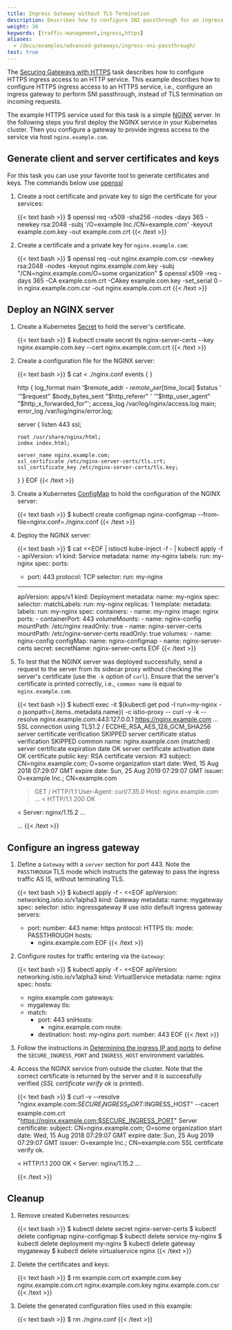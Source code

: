 ```yaml
---
title: Ingress Gateway without TLS Termination
description: Describes how to configure SNI passthrough for an ingress gateway.
weight: 30
keywords: [traffic-management,ingress,https]
aliases:
  - /docs/examples/advanced-gateways/ingress-sni-passthrough/
test: true
---
```


The [Securing Gateways with HTTPS](/docs/tasks/traffic-management/ingress/secure-ingress/) task describes how to configure HTTPS
ingress access to an HTTP service. This example describes how to configure HTTPS ingress access to an HTTPS service,
i.e., configure an ingress gateway to perform SNI passthrough, instead of TLS termination on incoming requests.

The example HTTPS service used for this task is a simple [NGINX](https://www.nginx.com) server.
In the following steps you first deploy the NGINX service in your Kubernetes cluster.
Then you configure a gateway to provide ingress access to the service via host `nginx.example.com`.

## Generate client and server certificates and keys

For this task you can use your favorite tool to generate certificates and keys. The commands below use
[openssl](https://man.openbsd.org/openssl.1)

1.  Create a root certificate and private key to sign the certificate for your services:

    {{< text bash >}}
    $ openssl req -x509 -sha256 -nodes -days 365 -newkey rsa:2048 -subj '/O=example Inc./CN=example.com' -keyout example.com.key -out example.com.crt
    {{< /text >}}

1.  Create a certificate and a private key for `nginx.example.com`:

    {{< text bash >}}
    $ openssl req -out nginx.example.com.csr -newkey rsa:2048 -nodes -keyout nginx.example.com.key -subj "/CN=nginx.example.com/O=some organization"
    $ openssl x509 -req -days 365 -CA example.com.crt -CAkey example.com.key -set_serial 0 -in nginx.example.com.csr -out nginx.example.com.crt
    {{< /text >}}

## Deploy an NGINX server

1. Create a Kubernetes [Secret](https://kubernetes.io/docs/concepts/configuration/secret/) to hold the server's
   certificate.

    {{< text bash >}}
    $ kubectl create secret tls nginx-server-certs --key nginx.example.com.key --cert nginx.example.com.crt
    {{< /text >}}

1.  Create a configuration file for the NGINX server:

    {{< text bash >}}
    $ cat <<EOF > ./nginx.conf
    events {
    }

    http {
      log_format main '$remote_addr - $remote_user [$time_local]  $status '
      '"$request" $body_bytes_sent "$http_referer" '
      '"$http_user_agent" "$http_x_forwarded_for"';
      access_log /var/log/nginx/access.log main;
      error_log  /var/log/nginx/error.log;

      server {
        listen 443 ssl;

        root /usr/share/nginx/html;
        index index.html;

        server_name nginx.example.com;
        ssl_certificate /etc/nginx-server-certs/tls.crt;
        ssl_certificate_key /etc/nginx-server-certs/tls.key;
      }
    }
    EOF
    {{< /text >}}

1.  Create a Kubernetes [ConfigMap](https://kubernetes.io/docs/tasks/configure-pod-container/configure-pod-configmap/)
to hold the configuration of the NGINX server:

    {{< text bash >}}
    $ kubectl create configmap nginx-configmap --from-file=nginx.conf=./nginx.conf
    {{< /text >}}

1.  Deploy the NGINX server:

    {{< text bash >}}
    $ cat <<EOF | istioctl kube-inject -f - | kubectl apply -f -
    apiVersion: v1
    kind: Service
    metadata:
      name: my-nginx
      labels:
        run: my-nginx
    spec:
      ports:
      - port: 443
        protocol: TCP
      selector:
        run: my-nginx
    ---
    apiVersion: apps/v1
    kind: Deployment
    metadata:
      name: my-nginx
    spec:
      selector:
        matchLabels:
          run: my-nginx
      replicas: 1
      template:
        metadata:
          labels:
            run: my-nginx
        spec:
          containers:
          - name: my-nginx
            image: nginx
            ports:
            - containerPort: 443
            volumeMounts:
            - name: nginx-config
              mountPath: /etc/nginx
              readOnly: true
            - name: nginx-server-certs
              mountPath: /etc/nginx-server-certs
              readOnly: true
          volumes:
          - name: nginx-config
            configMap:
              name: nginx-configmap
          - name: nginx-server-certs
            secret:
              secretName: nginx-server-certs
    EOF
    {{< /text >}}

1.  To test that the NGINX server was deployed successfully, send a request to the server from its sidecar proxy
    without checking the server's certificate (use the `-k` option of `curl`). Ensure that the server's certificate is
    printed correctly, i.e., `common name` is equal to `nginx.example.com`.

    {{< text bash >}}
    $ kubectl exec -it $(kubectl get pod  -l run=my-nginx -o jsonpath={.items..metadata.name}) -c istio-proxy -- curl -v -k --resolve nginx.example.com:443:127.0.0.1 https://nginx.example.com
    ...
    SSL connection using TLS1.2 / ECDHE_RSA_AES_128_GCM_SHA256
      server certificate verification SKIPPED
      server certificate status verification SKIPPED
      common name: nginx.example.com (matched)
      server certificate expiration date OK
      server certificate activation date OK
      certificate public key: RSA
      certificate version: #3
      subject: CN=nginx.example.com; O=some organization
      start date: Wed, 15 Aug 2018 07:29:07 GMT
      expire date: Sun, 25 Aug 2019 07:29:07 GMT
      issuer: O=example Inc.; CN=example.com

    > GET / HTTP/1.1
    > User-Agent: curl/7.35.0
    > Host: nginx.example.com
    ...
    < HTTP/1.1 200 OK

    < Server: nginx/1.15.2
    ...
    <!DOCTYPE html>
    <html>
    <head>
    <title>Welcome to nginx!</title>
    ...
    {{< /text >}}

## Configure an ingress gateway

1.  Define a `Gateway` with a `server` section for port 443. Note the `PASSTHROUGH` TLS mode which instructs
    the gateway to pass the ingress traffic AS IS, without terminating TLS.

    {{< text bash >}}
    $ kubectl apply -f - <<EOF
    apiVersion: networking.istio.io/v1alpha3
    kind: Gateway
    metadata:
      name: mygateway
    spec:
      selector:
        istio: ingressgateway # use istio default ingress gateway
      servers:
      - port:
          number: 443
          name: https
          protocol: HTTPS
        tls:
          mode: PASSTHROUGH
        hosts:
        - nginx.example.com
    EOF
    {{< /text >}}

1.  Configure routes for traffic entering via the `Gateway`:

    {{< text bash >}}
    $ kubectl apply -f - <<EOF
    apiVersion: networking.istio.io/v1alpha3
    kind: VirtualService
    metadata:
      name: nginx
    spec:
      hosts:
      - nginx.example.com
      gateways:
      - mygateway
      tls:
      - match:
        - port: 443
          sniHosts:
          - nginx.example.com
        route:
        - destination:
            host: my-nginx
            port:
              number: 443
    EOF
    {{< /text >}}

1.  Follow the instructions in
    [Determining the ingress IP and ports](/docs/tasks/traffic-management/ingress/ingress-control/#determining-the-ingress-ip-and-ports)
    to define the `SECURE_INGRESS_PORT` and `INGRESS_HOST` environment variables.

1.  Access the NGINX service from outside the cluster. Note that the correct certificate is returned by the server and
    it is successfully verified (_SSL certificate verify ok_ is printed).

    {{< text bash >}}
    $ curl -v --resolve "nginx.example.com:$SECURE_INGRESS_PORT:$INGRESS_HOST" --cacert example.com.crt "https://nginx.example.com:$SECURE_INGRESS_PORT"
    Server certificate:
      subject: CN=nginx.example.com; O=some organization
      start date: Wed, 15 Aug 2018 07:29:07 GMT
      expire date: Sun, 25 Aug 2019 07:29:07 GMT
      issuer: O=example Inc.; CN=example.com
      SSL certificate verify ok.

      < HTTP/1.1 200 OK
      < Server: nginx/1.15.2
      ...
      <html>
      <head>
      <title>Welcome to nginx!</title>
    {{< /text >}}

## Cleanup

1.  Remove created Kubernetes resources:

    {{< text bash >}}
    $ kubectl delete secret nginx-server-certs
    $ kubectl delete configmap nginx-configmap
    $ kubectl delete service my-nginx
    $ kubectl delete deployment my-nginx
    $ kubectl delete gateway mygateway
    $ kubectl delete virtualservice nginx
    {{< /text >}}

1.  Delete the certificates and keys:

    {{< text bash >}}
    $ rm example.com.crt example.com.key nginx.example.com.crt nginx.example.com.key nginx.example.com.csr
    {{< /text >}}

1.  Delete the generated configuration files used in this example:

    {{< text bash >}}
    $ rm ./nginx.conf
    {{< /text >}}
